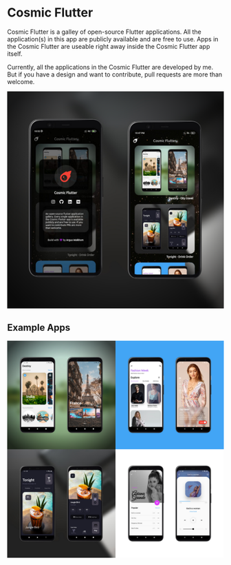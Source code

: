 # Cosmic Flutter
Cosmic Flutter is a galley of open-source Flutter applications. All the application(s) in this app are publicly available and are free to use. Apps in the Cosmic Flutter are useable right away inside the Cosmic Flutter app itself.

Currently, all the applications in the Cosmic Flutter are developed by me. But if you have a design and want to contribute, pull requests are more than welcome.

![enter image description here](https://github.com/arguswaikhom/ResourceBank/blob/master/arguswaikhom/cosmic_flutter/cosmic-flutter.png?raw=true)

## Example Apps
![enter image description here](https://github.com/arguswaikhom/ResourceBank/blob/master/arguswaikhom/cosmic_flutter/demo-apps.png?raw=true)
